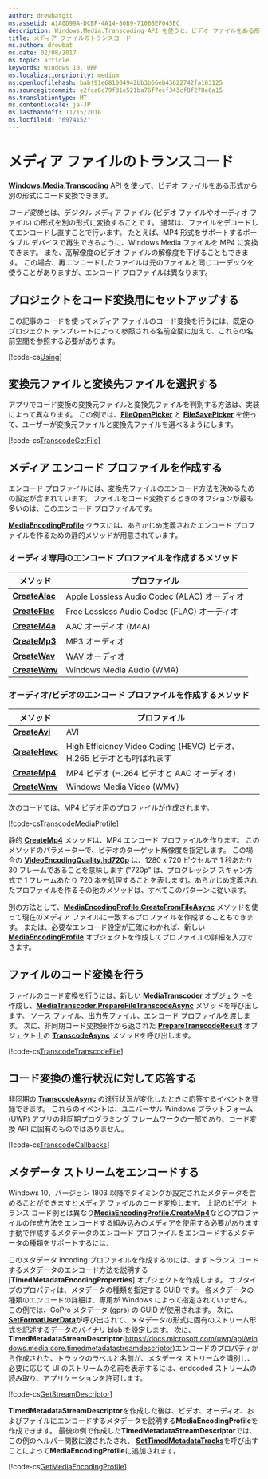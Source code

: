 ```yaml
---
author: drewbatgit
ms.assetid: A1A0D99A-DCBF-4A14-80B9-7106BEF045EC
description: Windows.Media.Transcoding API を使うと、ビデオ ファイルをある形式から別の形式にトランスコードできます。
title: メディア ファイルのトランスコード
ms.author: drewbat
ms.date: 02/08/2017
ms.topic: article
keywords: Windows 10, UWP
ms.localizationpriority: medium
ms.openlocfilehash: babf91e681004942bb3b66eb43622742fa183125
ms.sourcegitcommit: e2fca6c79f31e521ba76f7ecf343cf8f278e6a15
ms.translationtype: MT
ms.contentlocale: ja-JP
ms.lasthandoff: 11/15/2018
ms.locfileid: "6974152"
---
```

# <a name="transcode-media-files"></a>メディア ファイルのトランスコード



[**Windows.Media.Transcoding**](https://msdn.microsoft.com/library/windows/apps/br207105) API を使って、ビデオ ファイルをある形式から別の形式にコード変換できます。

*コード変換*とは、デジタル メディア ファイル (ビデオ ファイルやオーディオ ファイル) の形式を別の形式に変換することです。 通常は、ファイルをデコードしてエンコードし直すことで行います。 たとえば、MP4 形式をサポートするポータブル デバイスで再生できるように、Windows Media ファイルを MP4 に変換できます。 また、高解像度のビデオ ファイルの解像度を下げることもできます。 この場合、再エンコードしたファイルは元のファイルと同じコーデックを使うことがありますが、エンコード プロファイルは異なります。

## <a name="set-up-your-project-for-transcoding"></a>プロジェクトをコード変換用にセットアップする

この記事のコードを使ってメディア ファイルのコード変換を行うには、既定のプロジェクト テンプレートによって参照される名前空間に加えて、これらの名前空間を参照する必要があります。

[!code-cs[Using](./code/TranscodeWin10/cs/MainPage.xaml.cs#SnippetUsing)]

## <a name="select-source-and-destination-files"></a>変換元ファイルと変換先ファイルを選択する

アプリでコード変換の変換元ファイルと変換先ファイルを判別する方法は、実装によって異なります。 この例では、[**FileOpenPicker**](https://msdn.microsoft.com/library/windows/apps/br207847) と [**FileSavePicker**](https://msdn.microsoft.com/library/windows/apps/br207871) を使って、ユーザーが変換元ファイルと変換先ファイルを選べるようにします。

[!code-cs[TranscodeGetFile](./code/TranscodeWin10/cs/MainPage.xaml.cs#SnippetTranscodeGetFile)]

## <a name="create-a-media-encoding-profile"></a>メディア エンコード プロファイルを作成する

エンコード プロファイルには、変換先ファイルのエンコード方法を決めるための設定が含まれています。 ファイルをコード変換するときのオプションが最も多いのは、このエンコード プロファイルです。

[**MediaEncodingProfile**](https://msdn.microsoft.com/library/windows/apps/hh701026) クラスには、あらかじめ定義されたエンコード プロファイルを作るための静的メソッドが用意されています。

### <a name="methods-for-creating-audio-only-encoding-profiles"></a>オーディオ専用のエンコード プロファイルを作成するメソッド

メソッド  |プロファイル  |
---------|---------|
[**CreateAlac**](https://docs.microsoft.com/uwp/api/windows.media.mediaproperties.mediaencodingprofile.createalac)     |Apple Lossless Audio Codec (ALAC) オーディオ         |
[**CreateFlac**](https://docs.microsoft.com/uwp/api/windows.media.mediaproperties.mediaencodingprofile.createflac)     |Free Lossless Audio Codec (FLAC) オーディオ         |
[**CreateM4a**](https://docs.microsoft.com/uwp/api/windows.media.mediaproperties.mediaencodingprofile.createm4a)     |AAC オーディオ (M4A)         |
[**CreateMp3**](https://docs.microsoft.com/uwp/api/windows.media.mediaproperties.mediaencodingprofile.createmp3)     |MP3 オーディオ         |
[**CreateWav**](https://docs.microsoft.com/uwp/api/windows.media.mediaproperties.mediaencodingprofile.createwav)     |WAV オーディオ         |
[**CreateWmv**](https://docs.microsoft.com/uwp/api/windows.media.mediaproperties.mediaencodingprofile.createwmv)     |Windows Media Audio (WMA)         |

### <a name="methods-for-creating-audio--video-encoding-profiles"></a>オーディオ/ビデオのエンコード プロファイルを作成するメソッド

メソッド  |プロファイル  |
---------|---------|
[**CreateAvi**](https://docs.microsoft.com/uwp/api/windows.media.mediaproperties.mediaencodingprofile.createavi) |AVI |
[**CreateHevc**](https://docs.microsoft.com/uwp/api/windows.media.mediaproperties.mediaencodingprofile.createhevc) |High Efficiency Video Coding (HEVC) ビデオ、H.265 ビデオとも呼ばれます |
[**CreateMp4**](https://docs.microsoft.com/uwp/api/windows.media.mediaproperties.mediaencodingprofile.createmp4) |MP4 ビデオ (H.264 ビデオと AAC オーディオ) |
[**CreateWmv**](https://docs.microsoft.com/uwp/api/windows.media.mediaproperties.mediaencodingprofile.createwmv) |Windows Media Video (WMV) |


次のコードでは、MP4 ビデオ用のプロファイルが作成されます。

[!code-cs[TranscodeMediaProfile](./code/TranscodeWin10/cs/MainPage.xaml.cs#SnippetTranscodeMediaProfile)]

静的 [**CreateMp4**](https://docs.microsoft.com/uwp/api/windows.media.mediaproperties.mediaencodingprofile.createmp4) メソッドは、MP4 エンコード プロファイルを作ります。 このメソッドのパラメーターで、ビデオのターゲット解像度を指定します。 この場合の [**VideoEncodingQuality.hd720p**](https://msdn.microsoft.com/library/windows/apps/hh701290) は、1280 x 720 ピクセルで 1 秒あたり 30 フレームであることを意味します  ("720p" は、プログレッシブ スキャン方式で 1 フレームあたり 720 本を処理することを表します)。あらかじめ定義されたプロファイルを作るその他のメソッドは、すべてこのパターンに従います。

別の方法として、[**MediaEncodingProfile.CreateFromFileAsync**](https://msdn.microsoft.com/library/windows/apps/hh701047) メソッドを使って現在のメディア ファイルに一致するプロファイルを作成することもできます。 または、必要なエンコード設定が正確にわかれば、新しい [**MediaEncodingProfile**](https://msdn.microsoft.com/library/windows/apps/hh701026) オブジェクトを作成してプロファイルの詳細を入力できます。

## <a name="transcode-the-file"></a>ファイルのコード変換を行う

ファイルのコード変換を行うには、新しい [**MediaTranscoder**](https://msdn.microsoft.com/library/windows/apps/br207080) オブジェクトを作成し、[**MediaTranscoder.PrepareFileTranscodeAsync**](https://msdn.microsoft.com/library/windows/apps/hh700936) メソッドを呼び出します。 ソース ファイル、出力先ファイル、エンコード プロファイルを渡します。 次に、非同期コード変換操作から返された [**PrepareTranscodeResult**](https://msdn.microsoft.com/library/windows/apps/hh700941) オブジェクト上の [**TranscodeAsync**](https://msdn.microsoft.com/library/windows/apps/hh700946) メソッドを呼び出します。

[!code-cs[TranscodeTranscodeFile](./code/TranscodeWin10/cs/MainPage.xaml.cs#SnippetTranscodeTranscodeFile)]

## <a name="respond-to-transcoding-progress"></a>コード変換の進行状況に対して応答する

非同期の [**TranscodeAsync**](https://msdn.microsoft.com/library/windows/apps/hh700946) の進行状況が変化したときに応答するイベントを登録できます。 これらのイベントは、ユニバーサル Windows プラットフォーム (UWP) アプリの非同期プログラミング フレームワークの一部であり、コード変換 API に固有のものではありません。

[!code-cs[TranscodeCallbacks](./code/TranscodeWin10/cs/MainPage.xaml.cs#SnippetTranscodeCallbacks)]


## <a name="encode-a-metadata-stream"></a>メタデータ ストリームをエンコードする
Windows 10、バージョン 1803 以降でタイミングが設定されたメタデータを含めることができますとメディア ファイルのコード変換します。 上記のビデオ トランス コード例とは異なり[**MediaEncodingProfile.CreateMp4**](https://docs.microsoft.com/uwp/api/windows.media.mediaproperties.mediaencodingprofile.createmp4)などのプロファイルの作成方法をエンコードする組み込みのメディアを使用する必要があります手動で作成するメタデータのエンコード プロファイルをエンコードするメタデータの種類をサポートするには.

このメタデータ incoding プロファイルを作成するのには、まずトランス コードするメタデータのエンコード方法を説明する [**TimedMetadataEncodingProperties**] オブジェクトを作成します。 サブタイプのプロパティは、メタデータの種類を指定する GUID です。 各メタデータの種類のエンコードの詳細は、専用が Windows によって指定されていません。 この例では、GoPro メタデータ (gprs) の GUID が使用されます。 次に、 [**SetFormatUserData**](https://docs.microsoft.com/uwp/api/windows.media.mediaproperties.timedmetadataencodingproperties.setformatuserdata)が呼び出されて、メタデータの形式に固有のストリーム形式を記述するデータのバイナリ blob を設定します。 次に、 **TimedMetadataStreamDescriptor**(https://docs.microsoft.com/uwp/api/windows.media.core.timedmetadatastreamdescriptor)エンコードのプロパティから作成された、トラックのラベルと名前が、メタデータ ストリームを識別し、必要に応じて UI のストリームの名前を表示するには、endcoded ストリームの読み取り、アプリケーションを許可します。 
 
[!code-cs[GetStreamDescriptor](./code/TranscodeWin10/cs/MainPage.xaml.cs#SnippetGetStreamDescriptor)]

**TimedMetadataStreamDescriptor**を作成した後は、ビデオ、オーディオ、およびファイルにエンコードするメタデータを説明する**MediaEncodingProfile**を作成できます。 最後の例で作成した**TimedMetadataStreamDescriptor**では、この例のヘルパー関数に渡されたされ、 [**SetTimedMetadataTracks**](https://docs.microsoft.com/en-us/uwp/api/windows.media.mediaproperties.mediaencodingprofile.settimedmetadatatracks)を呼び出すことによって**MediaEncodingProfile**に追加されます。

[!code-cs[GetMediaEncodingProfile](./code/TranscodeWin10/cs/MainPage.xaml.cs#SnippetGetMediaEncodingProfile)]
 

 




